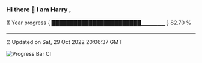 ### Hi there 👋 I am Harry , 

⏳ Year progress { ████████████████████████▁▁▁▁▁▁ } 82.70 %

---

⏰ Updated on Sat, 29 Oct 2022 20:06:37 GMT

![Progress Bar CI](https://github.com/duykhang68/duykhang68/workflows/Progress%20Bar%20CI/badge.svg)
